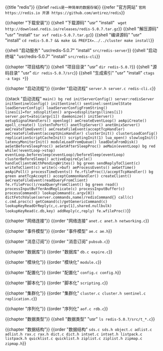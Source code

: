 {{title "redis"}}
{{brief `redis是一种简单的数据存储`}}
{{refer "官方网站" `
官网 https://redis.io
开源 https://github.com/antirez/redis
`}}

{{chapter "下载安装"}}
{{shell "下载源码" "usr" "install" ` wget http://download.redis.io/releases/redis-5.0.7.tar.gz`}}
{{shell "解压源码" "usr" "install" `tar xvf redis-5.0.7.tar.gz`}}
{{shell "编译源码" "usr" "install" `cd redis-5.0.7 && make && PREFIX=../../cluster make install`}}

{{shell "启动服务" "usr/redis-5.0.7" "install" `src/redis-server`}}
{{shell "启动终端" "usr/redis-5.0.7" "install" `src/redis-cli`}}

{{chapter "项目结构"}}
{{shell "项目目录" "usr" `dir redis-5.0.7`}}
{{shell "源码目录" "usr" `dir redis-5.0.7/src`}}
{{shell "生成索引" "usr" "install" `ctags -a tags *`}}

{{chapter "启动流程"}}
{{order "启动流程" `
server.h
server.c
redis-cli.c
`}}

{{stack "启动流程" `
main() bg red
    initServerConfig()
        server:redisServer
    initSentinelConfig()
    initSentinel()
        sentinel:sentinelState
    loadServerConfig()
        loadServerConfigFromString()
            lines[i]=for_sdssplitlen()
            argv=sdssplitargs(lines[i])
            server.port=atoi(argv[1])
    daemonize()
    initServer()
        setupSignalHandlers()
        openlog()
        aeCreateEventLoop()
            aeApiCreate()
                epoll_create()
        listenToPort()
            anetTcpServer()
        anetUnixServer()
        aeCreateTimeEvent()
        aeCreateFileEvent(acceptTcpHandler)
        aeCreateFileEvent(acceptUnixHandler)
        clusterInit()
            clusterLoadConfig()
        replicationScriptCacheInit()
        scriptingInit(1)
            lua_open()
        slowlogInit()
        latencyMonitorInit()
    moduleLoadFromQueue()
    loadDataFromDisk()
    aeSetBeforeSleepProc()
    aeSetAfterSleepProc()
    aeMain(eventLoop) bg red
        while(!eventLoop->stop)
            eventLoop.beforesleep(eventLoop)/beforeSleep(eventLoop)
                clusterBeforeSleep()
                activeExpireCycle()
                handleClientsWithPendingWrites() bg green
                    sendReplyToClient(c)
                        writeToClient(c)
                            write(c->buf)
            aeProcessEvents()
                aeGetTime()
                aeApiPoll()
                processTimeEvents()
                fe.rfileProc()/acceptTcpHandler() bg green
                    anetTcpAccept()
                    acceptCommonHandler()
                        createClient()
                            aeCreateFileEvent(readQueryFromClient)
                fe.rfileProc()/readQueryFromClient() bg green
                    read()
                    processInputBufferAndReplicate(c)
                        processInputBuffer(c)
                            processCommand()
                                lookupCommand(c.argv[0])
                                    dictFetchValue(server.commands,name)/redisCommand{}
                                call(c)
                                    c.cmd.proc(c)
                                        getComand(c)/getGenericCommand(c)
                                        lookupKeyReadOrReply(c,c.argv[1],shared.nullbulk)
                                            lookupKeyRead(c.db,key)
                                            addReply(c,reply)
                fe.wfileProc()
`}}


{{chapter "网络连接"}}
{{order "网络连接" `
anet.c
anet.h
networking.c
`}}

{{chapter "事件模型"}}
{{order "事件模型" `
ae.c
ae.h
`}}

{{chapter "消息订阅"}}
{{order "消息订阅" `
pubsub.c
`}}

{{chapter "数据库"}}
{{order "数据库" `
db.c
expire.c
`}}

{{chapter "模块化"}}
{{order "模块化" `
module.c
`}}

{{chapter "配置化"}}
{{order "配置化" `
config.c
config.h
`}}

{{chapter "脚本化"}}
{{order "脚本化" `
scripting.c
`}}

{{chapter "集群化"}}
{{order "集群化" `
cluster.c
cluster.h
sentinel.c
replication.c
`}}

{{chapter "序列化"}}
{{order "序列化" `
aof.c
rdb.c
`}}

{{chapter "数据类型"}}
{{shell "数据类型" "usr" `ls redis-5.0.7/src/t_*.c`}}

{{chapter "数据结构"}}
{{order "数据结构" `
sds.c
sds.h
object.c
adlist.c
adlist.h
rax.c
rax.h
dict.c
dict.h
intset.c
intset.h
listpack.c
listpack.h
quicklist.c
quicklist.h
ziplist.c
ziplist.h
zipmap.c
zipmap.h
`}}


